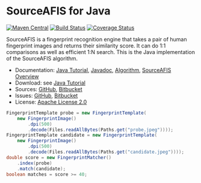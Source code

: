 # SourceAFIS for Java #

[![Maven Central](https://img.shields.io/maven-central/v/com.machinezoo.sourceafis/sourceafis)](https://search.maven.org/artifact/com.machinezoo.sourceafis/sourceafis)
[![Build Status](https://travis-ci.com/robertvazan/sourceafis-java.svg?branch=master)](https://travis-ci.com/robertvazan/sourceafis-java)
[![Coverage Status](https://codecov.io/gh/robertvazan/sourceafis-java/branch/master/graph/badge.svg)](https://codecov.io/gh/robertvazan/sourceafis-java)

SourceAFIS is a fingerprint recognition engine that takes a pair of human fingerprint images and returns their similarity score.
It can do 1:1 comparisons as well as efficient 1:N search. This is the Java implementation of the SourceAFIS algorithm.

* Documentation: [Java Tutorial](https://sourceafis.machinezoo.com/java), [Javadoc](https://sourceafis.machinezoo.com/javadoc/com/machinezoo/sourceafis/package-summary.html), [Algorithm](https://sourceafis.machinezoo.com/algorithm), [SourceAFIS Overview](https://sourceafis.machinezoo.com/)
* Download: see [Java Tutorial](https://sourceafis.machinezoo.com/java)
* Sources: [GitHub](https://github.com/robertvazan/sourceafis-java), [Bitbucket](https://bitbucket.org/robertvazan/sourceafis-java)
* Issues: [GitHub](https://github.com/robertvazan/sourceafis-java/issues), [Bitbucket](https://bitbucket.org/robertvazan/sourceafis-java/issues)
* License: [Apache License 2.0](LICENSE)

```java
FingerprintTemplate probe = new FingerprintTemplate(
    new FingerprintImage()
        .dpi(500)
        .decode(Files.readAllBytes(Paths.get("probe.jpeg"))));
FingerprintTemplate candidate = new FingerprintTemplate(
    new FingerprintImage()
        .dpi(500)
        .decode(Files.readAllBytes(Paths.get("candidate.jpeg"))));
double score = new FingerprintMatcher()
    .index(probe)
    .match(candidate);
boolean matches = score >= 40;
```
